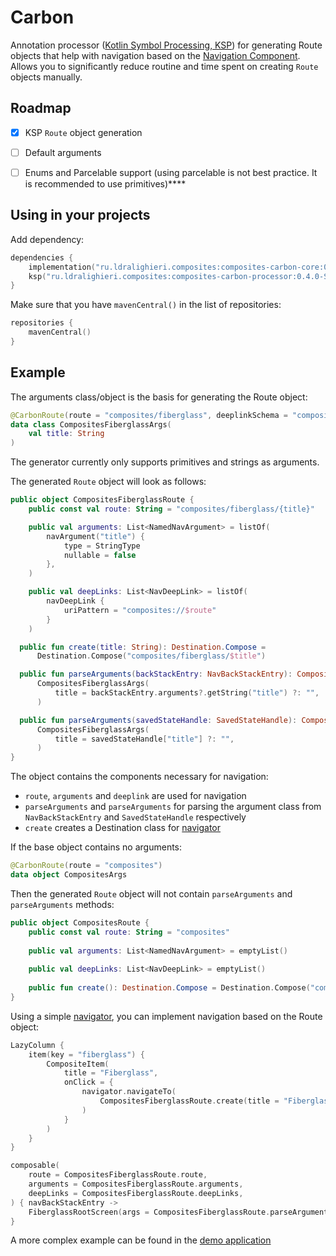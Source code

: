 
# Carbon

Annotation processor ([Kotlin Symbol Processing, KSP][ksp]) for generating Route objects that help with navigation based on the [Navigation Component][navigation].
Allows you to significantly reduce routine and time spent on creating `Route` objects manually.


## Roadmap

- [X] KSP `Route` object generation
- [ ] Default arguments
- [ ] Enums and Parcelable support (using parcelable is not best practice. It is recommended to use primitives)****


## Using in your projects

Add dependency:

```kotlin
dependencies {
    implementation("ru.ldralighieri.composites:composites-carbon-core:0.4.0-SNAPSHOT")
    ksp("ru.ldralighieri.composites:composites-carbon-processor:0.4.0-SNAPSHOT")
}
```

Make sure that you have `mavenCentral()` in the list of repositories:

```kotlin
repositories {
    mavenCentral()
}
```


## Example

The arguments class/object is the basis for generating the Route object:
```kotlin
@CarbonRoute(route = "composites/fiberglass", deeplinkSchema = "composites")
data class CompositesFiberglassArgs(
    val title: String
)
```
The generator currently only supports primitives and strings as arguments.

The generated `Route` object will look as follows:
```kotlin
public object CompositesFiberglassRoute { 
    public const val route: String = "composites/fiberglass/{title}"

    public val arguments: List<NamedNavArgument> = listOf(
        navArgument("title") { 
            type = StringType
            nullable = false
        },
    )

    public val deepLinks: List<NavDeepLink> = listOf(
        navDeepLink {
            uriPattern = "composites://$route"
        }
    )

  public fun create(title: String): Destination.Compose = 
      Destination.Compose("composites/fiberglass/$title")

  public fun parseArguments(backStackEntry: NavBackStackEntry): CompositesFiberglassArgs = 
      CompositesFiberglassArgs(
          title = backStackEntry.arguments?.getString("title") ?: "",
      )

  public fun parseArguments(savedStateHandle: SavedStateHandle): CompositesFiberglassArgs = 
      CompositesFiberglassArgs(
          title = savedStateHandle["title"] ?: "",
      )
}
```
The object contains the components necessary for navigation:
- `route`, `arguments` and `deeplink` are used for navigation
- `parseArguments` and `parseArguments` for parsing the argument class from `NavBackStackEntry` and `SavedStateHandle` respectively
- `create` creates a Destination class for [navigator]

If the base object contains no arguments:
```kotlin
@CarbonRoute(route = "composites")
data object CompositesArgs
```

Then the generated `Route` object will not contain `parseArguments` and `parseArguments` methods:
```kotlin
public object CompositesRoute {
    public const val route: String = "composites"
    
    public val arguments: List<NamedNavArgument> = emptyList()
    
    public val deepLinks: List<NavDeepLink> = emptyList()
    
    public fun create(): Destination.Compose = Destination.Compose("composites")
}
```

Using a simple [navigator], you can implement navigation based on the Route object:
```kotlin
LazyColumn {
    item(key = "fiberglass") {
        CompositeItem(
            title = "Fiberglass",
            onClick = {
                navigator.navigateTo(
                    CompositesFiberglassRoute.create(title = "Fiberglass composites")
                )
            }
        )
    }
}

composable(
    route = CompositesFiberglassRoute.route,
    arguments = CompositesFiberglassRoute.arguments,
    deepLinks = CompositesFiberglassRoute.deepLinks,
) { navBackStackEntry ->
    FiberglassRootScreen(args = CompositesFiberglassRoute.parseArguments(navBackStackEntry))
}
```

A more complex example can be found in the [demo application][demo]


[ksp]: https://kotlinlang.org/docs/ksp-overview.html
[navigator]: https://github.com/LDRAlighieri/Composites/blob/master/sample/src/main/kotlin/ru/ldralighieri/composites/sample/navigation/Navigator.kt
[navigation]: https://developer.android.com/guide/navigation
[demo]: https://github.com/LDRAlighieri/Composites/blob/master/sample/src/main/kotlin/ru/ldralighieri/composites/sample/navigation/AppNavHost.kt

